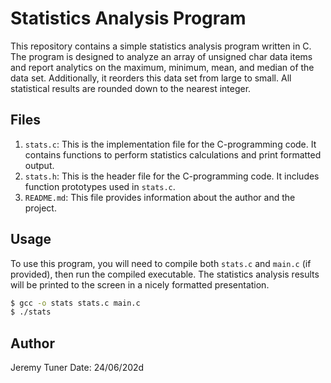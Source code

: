  # Statistics Analysis Program

This repository contains a simple statistics analysis program written in C. The program is designed to analyze an array of unsigned char data items and report analytics on the maximum, minimum, mean, and median of the data set. Additionally, it reorders this data set from large to small. All statistical results are rounded down to the nearest integer.

## Files

1. `stats.c`: This is the implementation file for the C-programming code. It contains functions to perform statistics calculations and print formatted output.
2. `stats.h`: This is the header file for the C-programming code. It includes function prototypes used in `stats.c`.
3. `README.md`: This file provides information about the author and the project.

## Usage

To use this program, you will need to compile both `stats.c` and `main.c` (if provided), then run the compiled executable. The statistics analysis results will be printed to the screen in a nicely formatted presentation.

```bash
$ gcc -o stats stats.c main.c
$ ./stats
```

## Author

Jeremy Tuner
Date: 24/06/202d
